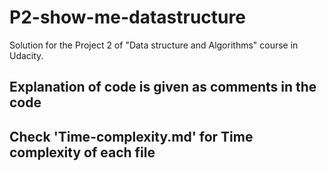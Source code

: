 # P2-show-me-datastructure
Solution for the Project 2 of "Data structure and Algorithms" course in Udacity.

## Explanation of code is given as comments in the code

## Check 'Time-complexity.md' for Time complexity of each file

